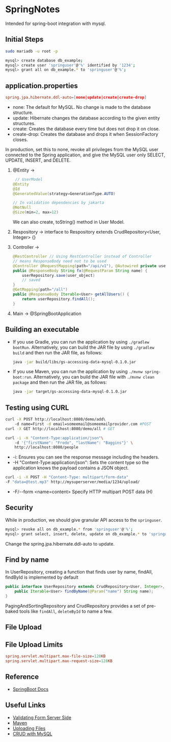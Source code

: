 # SpringNotes

Intended for spring-boot integration with mysql.

## Initial Steps

``` bash
sudo mariadb -u root -p
```

``` bash
mysql> create database db_example;
mysql> create user 'springuser'@'%' identified by '1234';
mysql> grant all on db_example.* to 'springuser'@'%';
```

## application.properties

``` toml
spring.jpa.hibernate.ddl-auto=[none|update|create|create-drop]
```

- none: The default for MySQL. No change is made to the database structure.
- update: Hibernate changes the database according to the given entity structures.
- create: Creates the database every time but does not drop it on close.
- create-drop: Creates the database and drops it when SessionFactory closes.

In production, set this to none, revoke all privileges from the MySQL user
connected to the Spring application, and give the MySQL user only SELECT,
UPDATE, INSERT, and DELETE.

1. @Entity ->

    ``` java
     // UserModel
    @Entity
    @Id
    @GeneratedValue(strategy=GenerationType.AUTO)
    
    // In validation dependencies by jakarta
    @NotNull
    @Size(min=2, max=12)
    ```

    We can also create, toString() method in User Model.
2. Respository -> interface to Respository extends CrudRepository<User, Integer>
                  {}
3. Controller ->

    ``` java
    @RestController // Using RestController instead of Controller
    // means ResponseBody need not to be used
    @Controller @RequestMapping(path="/api/v1"), @Autowired private userrepo;
    public @ResponseBody String fx(@RequestParam String name) {
        userRepository.save(user_object)
        // saved
    }
    @GetMapping(path="/all")
    public @ResponseBody Iterable<User> getAllUsers() {
        return userRepository.findAll();
    }
    ```

4. Main -> @SpringBootApplication

## Building an executable

- If you use Gradle, you can run the application by using `./gradlew bootRun`.
  Alternatively, you can build the JAR file by using `./gradlew build` and
  then run the JAR file, as follows:

    ``` bash
    java -jar build/libs/gs-accessing-data-mysql-0.1.0.jar
    ```

- If you use Maven, you can run the application by using `./mvnw spring-boot:run`.
  Alternatively, you can build the JAR file with `./mvnw clean package` and
  then run the JAR file, as follows:

    ``` bash
    java -jar target/gs-accessing-data-mysql-0.1.0.jar
    ```

## Testing using CURL

``` bash
curl -X POST http://localhost:8080/demo/add\ 
    -d name=First -d email=someemail@someemailprovider.com #POST
curl -X GET http://localhost:8080/demo/all # GET
```

``` bash
curl -i -H "Content-Type:application/json"\ 
    -d '{"firstName": "Frodo", "lastName": "Baggins"}' \
    http://localhost:8080/people
```

- -i: Ensures you can see the response message including the headers.
- -H "Content-Type:application/json": Sets the content type so the application
                                      knows the payload contains a JSON object.

``` bash
curl -i -X POST -H "Content-Type: multipart/form-data" 
-F "data=@test.mp3" http://mysuperserver/media/1234/upload/
```

- -F/--form <name=content> Specify HTTP multipart POST data (H)

## Security

While in production, we should give granular API access to the `springuser`.

``` bash
mysql> revoke all on db_example.* from 'springuser'@'%';
mysql> grant select, insert, delete, update on db_example.* to 'springuser'@'%';
```

Change the spring.jpa.hibernate.ddl-auto to update.

## Find by name

In UserRepository, creating a function that finds user by name,
findAll, findById is implemented by default

``` java
public interface UserRepository extends CrudRepository<User, Integer>, PagingAndSortingRepository<User, Integer> {
    public Iterable<User> findByName(@Param("name") String name);
}
```

PagingAndSortingRepository and CrudRepository provides a set of pre-baked tools
like `findAll`, `deleteById` to name a few.

## File Upload

## File Upload Limits

``` toml
spring.servlet.multipart.max-file-size=128KB
spring.servlet.multipart.max-request-size=128KB
```

## Reference

- [SpringBoot Docs](https://spring.io/guides#gettingStarted)

## Useful Links

- [Validating Form Server Side](https://spring.io/guides/gs/validating-form-input/)
- [Maven](https://spring.io/guides/gs/maven/)
- [Uploading Files](https://spring.io/guides/gs/uploading-files/)
- [CRUD with MySQL](https://spring.io/guides/gs/accessing-data-mysql/)
